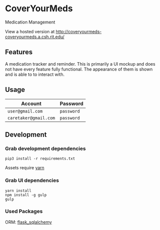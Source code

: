 # CoverYourMeds
Medication Management

View a hosted version at http://coveryourmeds-coveryourmeds.a.csh.rit.edu/

## Features

A medication tracker and reminder. This is primarily a UI mockup and does not have every feature fully functional. The appearance of them is shown and is able to to interact with.

## Usage

Account | Password
--------|---------
`user@gmail.com` | `password`
`caretaker@gmail.com` | `password`

## Development

### Grab development dependencies
```
pip3 install -r requirements.txt
```

Assets require [yarn](https://yarnpkg.com/lang/en/docs/install/)

### Grab UI dependencies
```
yarn install
npm install -g gulp
gulp
```

### Used Packages
ORM: [flask_sqlalchemy](http://flask-sqlalchemy.pocoo.org)
